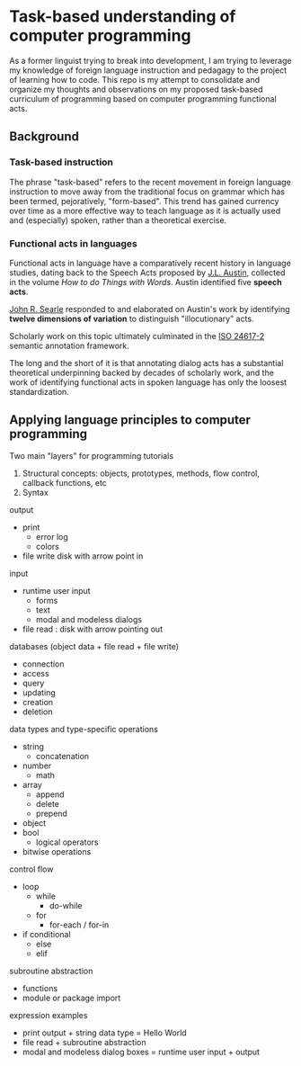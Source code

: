 # Task-based understanding of computer programming
As a former linguist trying to break into development, I am trying to leverage my knowledge of foreign language instruction and pedagagy to the project of learning how to code. This repo is my attempt to consolidate and organize my thoughts and observations on my proposed task-based curriculum of programming based on computer programming functional acts.

## Background

### Task-based instruction
The phrase "task-based" refers to the recent movement in foreign language instruction to move away from the traditional focus on grammar which has been termed, pejoratively, "form-based". This trend has gained currency over time as a more effective way to teach language as it is actually used and (especially) spoken, rather than a theoretical exercise.

### Functional acts in languages
Functional acts in language have a comparatively recent history in language studies, dating back to the Speech Acts proposed by [J.L. Austin](https://en.wikipedia.org/wiki/J._L._Austin), collected in the volume _How to do Things with Words_. Austin identified five **speech acts**.

[John R. Searle](https://en.wikipedia.org/wiki/John_Searle) responded to and elaborated on Austin's work by identifying **twelve dimensions of variation** to distinguish "illocutionary" acts.

Scholarly work on this topic ultimately culminated in the [ISO 24617-2](https://www.iso.org/standard/51967.html) semantic annotation framework.

The long and the short of it is that annotating dialog acts has a substantial theoretical underpinning backed by decades of scholarly work, and the work of identifying functional acts in spoken language has only the loosest standardization.

## Applying language principles to computer programming
Two main "layers" for programming tutorials

1. Structural concepts: objects, prototypes, methods, flow control, callback functions, etc
2. Syntax

output
  - print
    - error log
    - colors
  - file write
    disk with arrow point in

input
  - runtime user input
    - forms
    - text
    - modal and modeless dialogs
  - file read : disk with arrow pointing out

databases (object data + file read + file write)
  - connection
  - access
  - query
  - updating
  - creation
  - deletion
  
data types and type-specific operations
  - string
    - concatenation
  - number
    - math
  - array
    - append
    - delete
    - prepend
  - object
  - bool
    - logical operators
  - bitwise operations

control flow
  - loop
    - while
      - do-while
    - for
      - for-each / for-in
  - if conditional
    - else
    - elif

subroutine abstraction
  - functions
  - module or package import

expression examples
- print output + string data type = Hello World
- file read + subroutine abstraction
- modal and modeless dialog boxes = runtime user input + output
